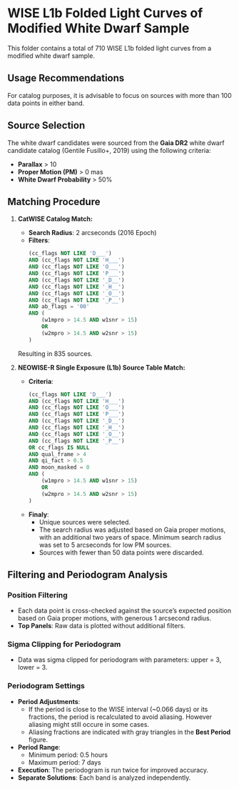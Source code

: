 # WISE L1b Folded Light Curves of Modified White Dwarf Sample

This folder contains a total of 710 WISE L1b folded light curves from a modified white dwarf sample.

## Usage Recommendations
For catalog purposes, it is advisable to focus on sources with more than 100 data points in either band.

## Source Selection
The white dwarf candidates were sourced from the **Gaia DR2** white dwarf candidate catalog (Gentile Fusillo+, 2019) using the following criteria:

- **Parallax** > 10
- **Proper Motion (PM)** > 0 mas
- **White Dwarf Probability** > 50%

## Matching Procedure
1. **CatWISE Catalog Match:**
   - **Search Radius**: 2 arcseconds (2016 Epoch)
   - **Filters**:
     ```sql
     (cc_flags NOT LIKE 'D___')
     AND (cc_flags NOT LIKE 'H___')
     AND (cc_flags NOT LIKE 'O___')
     AND (cc_flags NOT LIKE 'P___')
     AND (cc_flags NOT LIKE '_D__')
     AND (cc_flags NOT LIKE '_H__')
     AND (cc_flags NOT LIKE '_O__')
     AND (cc_flags NOT LIKE '_P__')
     AND ab_flags = '00'
     AND (
         (w1mpro > 14.5 AND w1snr > 15)
         OR
         (w2mpro > 14.5 AND w2snr > 15)
     )
     ```
   Resulting in 835 sources.

2. **NEOWISE-R Single Exposure (L1b) Source Table Match:**
   - **Criteria**:
     ```sql
     (cc_flags NOT LIKE 'D___')
     AND (cc_flags NOT LIKE 'H___')
     AND (cc_flags NOT LIKE 'O___')
     AND (cc_flags NOT LIKE 'P___')
     AND (cc_flags NOT LIKE '_D__')
     AND (cc_flags NOT LIKE '_H__')
     AND (cc_flags NOT LIKE '_O__')
     AND (cc_flags NOT LIKE '_P__')
     OR cc_flags IS NULL
     AND qual_frame > 4
     AND qi_fact > 0.5
     AND moon_masked = 0
     AND (
         (w1mpro > 14.5 AND w1snr > 15)
         OR
         (w2mpro > 14.5 AND w2snr > 15)
     )
     ```
   - **Finaly**:
     - Unique sources were selected.
     - The search radius was adjusted based on Gaia proper motions, with an additional two years of space. Minimum search radius was set to 5 arcseconds for low PM sources.
     - Sources with fewer than 50 data points were discarded.

## Filtering and Periodogram Analysis

### Position Filtering
- Each data point is cross-checked against the source’s expected position based on Gaia proper motions, with generous 1 arcsecond radius.
- **Top Panels**: Raw data is plotted without additional filters.

### Sigma Clipping for Periodogram
- Data was sigma clipped for periodogram with parameters: upper = 3, lower = 3.

### Periodogram Settings
- **Period Adjustments**:
  - If the period is close to the WISE interval (~0.066 days) or its fractions, the period is recalculated to avoid aliasing. However aliasing might still occure in some cases.
  - Aliasing fractions are indicated with gray triangles in the **Best Period** figure.
- **Period Range**:
  - Minimum period: 0.5 hours
  - Maximum period: 7 days
- **Execution**: The periodogram is run twice for improved accuracy.
- **Separate Solutions**: Each band is analyzed independently.
